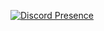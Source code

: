 [![Discord Presence](https://lanyard.cnrad.dev/api/1399470913241747518?theme=dark&showDisplayName=true&idleMessage=Probably%20doing%20something%20else...&hideDecoration=false&hideActivity=false&hideSpotify=false)](https://discord.com/users/1399470913241747518)
